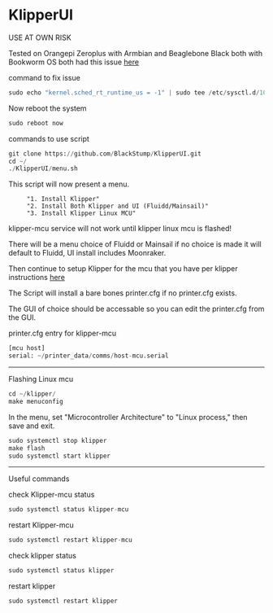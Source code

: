 # KlipperUI

USE AT OWN RISK

Tested on Orangepi Zeroplus with Armbian and Beaglebone Black both with Bookworm OS both had this issue [here](https://klipper.discourse.group/t/klipper-mcu-service-fails-to-start/12219)

command to fix issue 
````python
sudo echo "kernel.sched_rt_runtime_us = -1" | sudo tee /etc/sysctl.d/10-disable-rt-group-limit.conf
````
Now reboot the system
````python
sudo reboot now
````
commands to use script
````python
git clone https://github.com/BlackStump/KlipperUI.git
cd ~/
./KlipperUI/menu.sh
````
This script will now present a menu.

         "1. Install Klipper"
         "2. Install Both Klipper and UI (Fluidd/Mainsail)"
         "3. Install Klipper Linux MCU"
         
klipper-mcu service will not work until klipper linux mcu is flashed!

There will be a menu choice of Fluidd or Mainsail if no choice is made it will default to Fluidd, UI install includes Moonraker.

Then continue to setup Klipper for the mcu that you have per klipper instructions [here](https://www.klipper3d.org/Installation.html#obtain-a-klipper-configuration-file)

The Script will install a bare bones printer.cfg if no printer.cfg exists.

The GUI of choice should be accessable so you can edit the printer.cfg from the GUI.


printer.cfg entry for klipper-mcu
````python
[mcu host]
serial: ~/printer_data/comms/host-mcu.serial
````
------
Flashing Linux mcu
````python
cd ~/klipper/
make menuconfig
````
In the menu, set "Microcontroller Architecture" to "Linux process," then save and exit.
````python
sudo systemctl stop klipper
make flash
sudo systemctl start klipper
````
------

Useful commands

check Klipper-mcu status
````python
sudo systemctl status klipper-mcu
````
restart Klipper-mcu
````python
sudo systemctl restart klipper-mcu
````
check klipper status
````python
sudo systemctl status klipper
````
restart klipper
````python
sudo systemctl restart klipper
